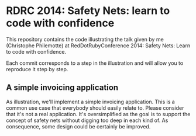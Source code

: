 # RDRC 2014: Safety Nets: learn to code with confidence

This repository contains the code illustrating the talk given by me
(Christophe Philemotte) at RedDotRubyConference 2014: Safety Nets: Learn to
code with confidence.

Each commit corresponds to a step in the illustration and will allow you to
reproduce it step by step.

## A simple invoicing application

As illustration, we'll implement a simple invoicing application. This is a
common use case that everybody should easily relate to. Please consider that
it's not a real application. It's oversimplified as the goal is to support the
concept of safety nets without digging too deep in each kind of. As
consequence, some design could be certainly be improved.
